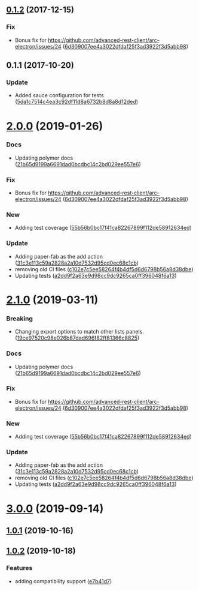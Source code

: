 <a name="0.1.2"></a>
## [0.1.2](https://github.com/advanced-rest-client/cookie-manager/compare/0.1.1...0.1.2) (2017-12-15)


### Fix

* Bonus fix for https://github.com/advanced-rest-client/arc-electron/issues/24 ([6d309007ee4a3022dfdaf25f3ad3922f3d5abb98](https://github.com/advanced-rest-client/cookie-manager/commit/6d309007ee4a3022dfdaf25f3ad3922f3d5abb98))



<a name="0.1.1"></a>
## 0.1.1 (2017-10-20)


### Update

* Added sauce configuration for tests ([5da1c7514c4ea3c92df11d8a6732b8d8a8d12ded](https://github.com/advanced-rest-client/cookie-manager/commit/5da1c7514c4ea3c92df11d8a6732b8d8a8d12ded))



# [2.0.0](https://github.com/advanced-rest-client/cookie-manager/compare/0.1.1...2.0.0) (2019-01-26)


### Docs

* Updating polymer docs ([21b65d9199a6691dad0bcdbc14c2bd029ee557e6](https://github.com/advanced-rest-client/cookie-manager/commit/21b65d9199a6691dad0bcdbc14c2bd029ee557e6))

### Fix

* Bonus fix for https://github.com/advanced-rest-client/arc-electron/issues/24 ([6d309007ee4a3022dfdaf25f3ad3922f3d5abb98](https://github.com/advanced-rest-client/cookie-manager/commit/6d309007ee4a3022dfdaf25f3ad3922f3d5abb98))

### New

* Adding test coverage ([55b56b0bc17f41ca82267899f112de58912634ed](https://github.com/advanced-rest-client/cookie-manager/commit/55b56b0bc17f41ca82267899f112de58912634ed))

### Update

* Adding paper-fab as the add action ([31c3e113c59a2828a2a10d7532d95cd0ec68c1cb](https://github.com/advanced-rest-client/cookie-manager/commit/31c3e113c59a2828a2a10d7532d95cd0ec68c1cb))
* removing old CI files ([c102e7c5ee58264f4b4df5d6d6798b56a8d38dbe](https://github.com/advanced-rest-client/cookie-manager/commit/c102e7c5ee58264f4b4df5d6d6798b56a8d38dbe))
* Updating tests ([a2dd9f2a63e9d98cc9dc9265ca0ff396048f6a13](https://github.com/advanced-rest-client/cookie-manager/commit/a2dd9f2a63e9d98cc9dc9265ca0ff396048f6a13))



# [2.1.0](https://github.com/advanced-rest-client/cookie-manager/compare/0.1.1...2.1.0) (2019-03-11)


### Breaking

* Changing export options to match other lists panels. ([19ce97520c98e026b87dad696f82ff81366c8825](https://github.com/advanced-rest-client/cookie-manager/commit/19ce97520c98e026b87dad696f82ff81366c8825))

### Docs

* Updating polymer docs ([21b65d9199a6691dad0bcdbc14c2bd029ee557e6](https://github.com/advanced-rest-client/cookie-manager/commit/21b65d9199a6691dad0bcdbc14c2bd029ee557e6))

### Fix

* Bonus fix for https://github.com/advanced-rest-client/arc-electron/issues/24 ([6d309007ee4a3022dfdaf25f3ad3922f3d5abb98](https://github.com/advanced-rest-client/cookie-manager/commit/6d309007ee4a3022dfdaf25f3ad3922f3d5abb98))

### New

* Adding test coverage ([55b56b0bc17f41ca82267899f112de58912634ed](https://github.com/advanced-rest-client/cookie-manager/commit/55b56b0bc17f41ca82267899f112de58912634ed))

### Update

* Adding paper-fab as the add action ([31c3e113c59a2828a2a10d7532d95cd0ec68c1cb](https://github.com/advanced-rest-client/cookie-manager/commit/31c3e113c59a2828a2a10d7532d95cd0ec68c1cb))
* removing old CI files ([c102e7c5ee58264f4b4df5d6d6798b56a8d38dbe](https://github.com/advanced-rest-client/cookie-manager/commit/c102e7c5ee58264f4b4df5d6d6798b56a8d38dbe))
* Updating tests ([a2dd9f2a63e9d98cc9dc9265ca0ff396048f6a13](https://github.com/advanced-rest-client/cookie-manager/commit/a2dd9f2a63e9d98cc9dc9265ca0ff396048f6a13))



# [3.0.0](https://github.com/advanced-rest-client/cookie-manager/compare/0.1.1...3.0.0) (2019-09-14)



## [1.0.1](https://github.com/advanced-rest-client/client-certificates-panel/compare/1.0.0...1.0.1) (2019-10-16)



## [1.0.2](https://github.com/advanced-rest-client/client-certificates-panel/compare/1.0.0...1.0.2) (2019-10-18)


### Features

* adding compatibility support ([e7b41d7](https://github.com/advanced-rest-client/client-certificates-panel/commit/e7b41d7))



